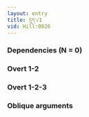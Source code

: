 ```yaml
---
layout: entry
title: དུད་√1
vid: Hill:0826
---
```

### Dependencies (N = 0)


### Overt 1-2


### Overt 1-2-3


### Oblique arguments
